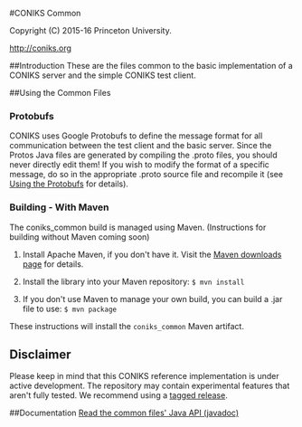 #CONIKS Common

Copyright (C) 2015-16 Princeton University.

http://coniks.org

##Introduction
These are the files common to the basic implementation of a CONIKS server and the simple CONIKS test client.

##Using the Common Files
### Protobufs
CONIKS uses Google Protobufs to define the message format for all communication between the test client and the basic server. Since the Protos Java files are generated by compiling the .proto files, you should never directly edit them! If you wish to modify the format of a specific message, do so in the appropriate .proto source file and recompile it (see [Using the Protobufs](https://github.com/coniks-sys/coniks-ref-implementation/tree/master/protos#using-the-protobufs) for details).

### Building - With Maven
The coniks_common build is managed using Maven. (Instructions for building without Maven coming soon)

1) Install Apache Maven, if you don't have it. Visit the [Maven downloads page](https://maven.apache.org/download.cgi) for details.

2) Install the library into your Maven repository:
```$ mvn install```

3) If you don't use Maven to manage your own build, you can build a .jar file to use:
```$ mvn package```

These instructions will install the ``coniks_common`` Maven artifact.

## Disclaimer
Please keep in mind that this CONIKS reference implementation is under active development. The repository may contain experimental features that aren't fully tested. We recommend using a [tagged release](https://github.com/citp/coniks-ref-implementation/releases).

##Documentation
[Read the common files' Java API (javadoc)](https://coniks-sys.github.io/coniks-ref-implementation/org/coniks/coniks_common/package-summary.html)
